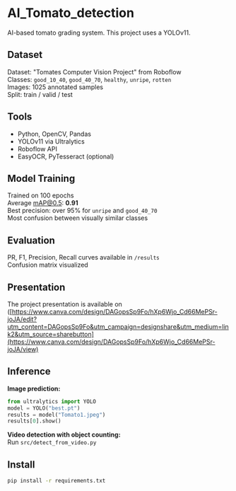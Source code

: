 # AI_Tomato_detection
AI-based tomato grading system.
This project uses a YOLOv11.

## Dataset
Dataset: "Tomates Computer Vision Project" from Roboflow  
Classes: `good_10_40`, `good_40_70`, `healthy`, `unripe`, `rotten`  
Images: 1025 annotated samples  
Split: train / valid / test

## Tools
- Python, OpenCV, Pandas
- YOLOv11 via Ultralytics
- Roboflow API
- EasyOCR, PyTesseract (optional)

## Model Training
Trained on 100 epochs  
Average mAP@0.5: **0.91**  
Best precision: over 95% for `unripe` and `good_40_70`  
Most confusion between visually similar classes

## Evaluation
PR, F1, Precision, Recall curves available in `/results`  
Confusion matrix visualized

## Presentation

The project presentation is available on ([https://www.canva.com/design/DAGopsSp9Fo/hXp6Wjo_Cd66MePSr-joJA/edit?utm_content=DAGopsSp9Fo&utm_campaign=designshare&utm_medium=link2&utm_source=sharebutton](https://www.canva.com/design/DAGopsSp9Fo/hXp6Wjo_Cd66MePSr-joJA/view)


## Inference

**Image prediction:**
```python
from ultralytics import YOLO
model = YOLO("best.pt")
results = model("Tomato1.jpeg")
results[0].show()
```

**Video detection with object counting:**  
Run `src/detect_from_video.py`

## Install
```bash
pip install -r requirements.txt
```



